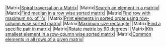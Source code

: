 

|   |   |
|---|---|
 
|Matrix|[Spiral traversal on a Matrix](https://practice.geeksforgeeks.org/problems/spirally-traversing-a-matrix/0)|
|Matrix|[Search an element in a matriix](https://leetcode.com/problems/search-a-2d-matrix/)|
|Matrix|[Find median in a row wise sorted matrix](https://practice.geeksforgeeks.org/problems/median-in-a-row-wise-sorted-matrix1527/1)|
|Matrix|[Find row with maximum no. of 1's](https://practice.geeksforgeeks.org/problems/row-with-max-1s0023/1)|
|Matrix|[Print elements in sorted order using row-column wise sorted matrix](https://practice.geeksforgeeks.org/problems/sorted-matrix/0)|
|Matrix|[Maximum size rectangle](https://practice.geeksforgeeks.org/problems/max-rectangle/1)|
|Matrix|[Find a specific pair in matrix](https://www.geeksforgeeks.org/find-a-specific-pair-in-matrix/)|
|Matrix|[Rotate matrix by 90 degrees](https://www.geeksforgeeks.org/rotate-a-matrix-by-90-degree-in-clockwise-direction-without-using-any-extra-space/)|
|Matrix|[Kth smallest element in a row-cpumn wise sorted matrix](https://practice.geeksforgeeks.org/problems/kth-element-in-matrix/1)|
|Matrix|[Common elements in all rows of a given matrix](https://www.geeksforgeeks.org/common-elements-in-all-rows-of-a-given-matrix/)|